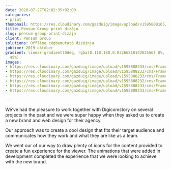```yaml
---
date: 2020-07-27T02:02:35+02:00
categories:
- print
thumbnail: https://res.cloudinary.com/gazduig/image/upload/v1595808165/cms/Frame_11_tkafhs.webp
title: Pensum Group print dizájn
slug: pensum-group-print-dizajn
client: Pensum Group
solutions: Offline cégbemutató dizájnja
jobtime: 2019 október
gradient: linear-gradient(0deg, rgba(0,110,180,0.8326681014202556) 0%, rgba(53,149,130,0)
  45%)
images:
- https://res.cloudinary.com/gazduig/image/upload/v1595808233/cms/Frame_15_c1h6fw.webp
- https://res.cloudinary.com/gazduig/image/upload/v1595808233/cms/Frame_13_f4cnnf.webp
- https://res.cloudinary.com/gazduig/image/upload/v1595808233/cms/Frame_12_mvkiqp.webp
- https://res.cloudinary.com/gazduig/image/upload/v1595808232/cms/Frame_11_d9vmj2.webp
- https://res.cloudinary.com/gazduig/image/upload/v1595808233/cms/Frame_10_ltmgic.webp
- https://res.cloudinary.com/gazduig/image/upload/v1595808233/cms/Frame_9_xlvwup.webp

---
```

We’ve had the pleasure to work together with Digicomstory on several projects in the past and we were super happy when they asked us to create a new brand and web design for their agency.

Our approach was to create a cool design that fits their target audience and communicates how they work and what they are like as a team.

We went our of our way to draw plenty of icons for the content provided to create a fun experience for the viewer. The animations that were added in development completed the experience that we were looking to achieve with the new brand.